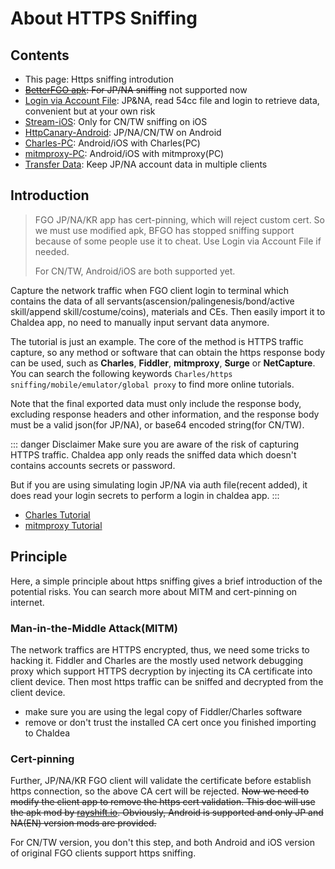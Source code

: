 # About HTTPS Sniffing

## Contents

- This page: Https sniffing introdution
- ~~[BetterFGO apk](./bfgo.md): For JP/NA sniffing~~ not supported now
- [Login via Account File](./auto_login.md): JP&NA, read 54cc file and login to retrieve data, convenient but at your own risk 
- [Stream-iOS](./stream.md): Only for CN/TW sniffing on iOS
- [HttpCanary-Android](./httpcanary.md): JP/NA/CN/TW on Android
- [Charles-PC](./charles.md): Android/iOS with Charles(PC)
- [mitmproxy-PC](./mitmproxy.md): Android/iOS with mitmproxy(PC)
- [Transfer Data](./transfer_data.md): Keep JP/NA account data in multiple clients

## Introduction

> FGO JP/NA/KR app has cert-pinning, which will reject custom cert.
> So we must use modified apk, BFGO has stopped sniffing support because of some people use it to cheat.
> Use Login via Account File if needed.
>
> For CN/TW, Android/iOS are both supported yet.

Capture the network traffic when FGO client login to terminal which contains the data of all servants(ascension/palingenesis/bond/active skill/append skill/costume/coins), materials and CEs. Then easily import it to Chaldea app, no need to manually input servant data anymore.

The tutorial is just an example. The core of the method is HTTPS traffic capture, so any method or software that can obtain the https response body can be used, such as **Charles**, **Fiddler**, **mitmproxy**, **Surge** or **NetCapture**. You can search the following keywords `Charles/https sniffing/mobile/emulator/global proxy` to find more online tutorials.

Note that the final exported data must only include the response body, excluding response headers and other information, and the response body must be a valid json(for JP/NA), or base64 encoded string(for CN/TW).

::: danger Disclaimer
Make sure you are aware of the risk of capturing HTTPS traffic. Chaldea app only reads the sniffed data which doesn't contains accounts secrets or password.

But if you are using simulating login JP/NA via auth file(recent added), it does read your login secrets to perform a login in chaldea app.
:::

- [Charles Tutorial](./charles.md)
- [mitmproxy Tutorial](./mitmproxy.md)

## Principle

Here, a simple principle about https sniffing gives a brief introduction of the potential risks. You can search more about MITM and cert-pinning on internet.

### Man-in-the-Middle Attack(MITM)

The network traffics are HTTPS encrypted, thus, we need some tricks to hacking it. Fiddler and Charles are the mostly used network debugging proxy which support HTTPS decryption by injecting its CA certificate into client device. Then most https traffic can be sniffed and decrypted from the client device.

- make sure you are using the legal copy of Fiddler/Charles software
- remove or don't trust the installed CA cert once you finished importing to Chaldea

### Cert-pinning

Further, JP/NA/KR FGO client will validate the certificate before establish https connection, so the above CA cert will be rejected. ~~Now we need to modify the client app to remove the https cert validation. This doc will use the apk mod by [rayshift.io](https://rayshift.io). Obviously, Android is supported and only JP and NA(EN) version mods are provided.~~

For CN/TW version, you don't this step, and both Android and iOS version of original FGO clients support https sniffing.
